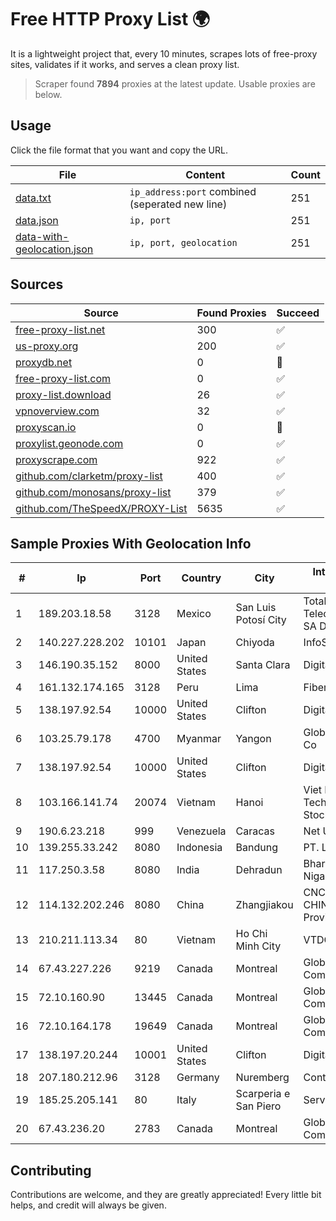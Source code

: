 
# Free HTTP Proxy List 🌍

It is a lightweight project that, every 10 minutes, scrapes lots of free-proxy sites, validates if it works, and serves a clean proxy list.


> Scraper found **7894** proxies at the latest update. Usable proxies are below.

## Usage

Click the file format that you want and copy the URL.


|File|Content|Count|
|----|-------|-----|
|[data.txt](https://raw.githubusercontent.com/themiralay/Proxy-List-World/master/data.txt)|`ip_address:port` combined (seperated new line)|251|
|[data.json](https://raw.githubusercontent.com/themiralay/Proxy-List-World/master/data.json)|`ip, port`|251|
|[data-with-geolocation.json](https://raw.githubusercontent.com/themiralay/Proxy-List-World/master/data-with-geolocation.json)|`ip, port, geolocation`|251|

## Sources

|Source|Found Proxies|Succeed|
|------|-------------|-------|
|[free-proxy-list.net](https://free-proxy-list.net)|300|✅|
|[us-proxy.org](https://www.us-proxy.org)|200|✅|
|[proxydb.net](http://proxydb.net)|0|🚫|
|[free-proxy-list.com](https://free-proxy-list.com/?page=&port=&type%5B%5D=http&type%5B%5D=https&up_time=0&search=Search)|0|✅|
|[proxy-list.download](https://www.proxy-list.download/HTTP)|26|✅|
|[vpnoverview.com](https://vpnoverview.com/privacy/anonymous-browsing/free-proxy-servers)|32|✅|
|[proxyscan.io](https://www.proxyscan.io)|0|🚫|
|[proxylist.geonode.com](https://proxylist.geonode.com/api/proxy-list?limit=300&page=1&sort_by=lastChecked&sort_type=desc&protocols=http,https)|0|✅|
|[proxyscrape.com](https://api.proxyscrape.com/v2/?request=displayproxies&protocol=http&timeout=10000&country=all&ssl=all&anonymity=all)|922|✅|
|[github.com/clarketm/proxy-list](https://raw.githubusercontent.com/clarketm/proxy-list/master/proxy-list-raw.txt)|400|✅|
|[github.com/monosans/proxy-list](https://raw.githubusercontent.com/monosans/proxy-list/main/proxies/http.txt)|379|✅|
|[github.com/TheSpeedX/PROXY-List](https://raw.githubusercontent.com/TheSpeedX/PROXY-List/master/http.txt)|5635|✅|


## Sample Proxies With Geolocation Info

|#|Ip|Port|Country|City|Internet Service Provider|
|-|--|----|-------|----|-------------------------|
|1|189.203.18.58|3128|Mexico|San Luis Potosí City|Total Play Telecomunicaciones SA De CV|
|2|140.227.228.202|10101|Japan|Chiyoda|InfoSphere|
|3|146.190.35.152|8000|United States|Santa Clara|DigitalOcean, LLC|
|4|161.132.174.165|3128|Peru|Lima|Fibertel Peru S.A.|
|5|138.197.92.54|10000|United States|Clifton|DigitalOcean, LLC|
|6|103.25.79.178|4700|Myanmar|Yangon|Global Technology Co|
|7|138.197.92.54|10000|United States|Clifton|DigitalOcean, LLC|
|8|103.166.141.74|20074|Vietnam|Hanoi|Viet NAM Cloud Technology Joint Stock Company|
|9|190.6.23.218|999|Venezuela|Caracas|Net Uno|
|10|139.255.33.242|8080|Indonesia|Bandung|PT. LINKNET|
|11|117.250.3.58|8080|India|Dehradun|Bharat Sanchar Nigam Ltd|
|12|114.132.202.246|8080|China|Zhangjiakou|CNC Group CHINA169 Hebei Province network|
|13|210.211.113.34|80|Vietnam|Ho Chi Minh City|VTDC|
|14|67.43.227.226|9219|Canada|Montreal|GloboTech Communications|
|15|72.10.160.90|13445|Canada|Montreal|GloboTech Communications|
|16|72.10.164.178|19649|Canada|Montreal|GloboTech Communications|
|17|138.197.20.244|10001|United States|Clifton|DigitalOcean, LLC|
|18|207.180.212.96|3128|Germany|Nuremberg|Contabo GmbH|
|19|185.25.205.141|80|Italy|Scarperia e San Piero|Servereasy Italy|
|20|67.43.236.20|2783|Canada|Montreal|GloboTech Communications|



## Contributing

Contributions are welcome, and they are greatly appreciated! Every
little bit helps, and credit will always be given.

